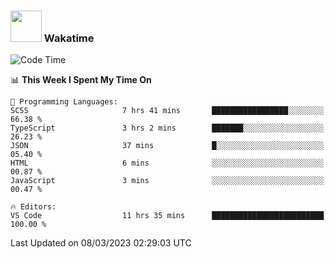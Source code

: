 ### <img src="https://media.giphy.com/media/VgCDAzcKvsR6OM0uWg/giphy.gif" width="50"> Wakatime

  <!--START_SECTION:waka-->
![Code Time](http://img.shields.io/badge/Code%20Time-1%2C305%20hrs%2048%20mins-blue)

📊 **This Week I Spent My Time On** 

```text
💬 Programming Languages: 
SCSS                     7 hrs 41 mins       █████████████████░░░░░░░░   66.38 % 
TypeScript               3 hrs 2 mins        ███████░░░░░░░░░░░░░░░░░░   26.23 % 
JSON                     37 mins             █░░░░░░░░░░░░░░░░░░░░░░░░   05.40 % 
HTML                     6 mins              ░░░░░░░░░░░░░░░░░░░░░░░░░   00.87 % 
JavaScript               3 mins              ░░░░░░░░░░░░░░░░░░░░░░░░░   00.47 % 

🔥 Editors: 
VS Code                  11 hrs 35 mins      █████████████████████████   100.00 % 
```


 Last Updated on 08/03/2023 02:29:03 UTC
<!--END_SECTION:waka-->
